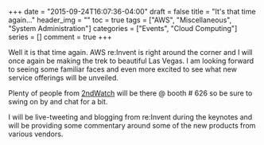 +++
date  = "2015-09-24T16:07:36-04:00"
draft = false
title = "It's that time again..."
header_img = ""
toc = true
tags = ["AWS", "Miscellaneous", "System Administration"]
categories = ["Events", "Cloud Computing"]
series = []
comment = true
+++

Well it is that time again. AWS re:Invent is right around the corner and I will 
once again be making the trek to beautiful Las Vegas. I am looking forward to 
seeing some familiar faces and even more excited to see what new service 
offerings will be unveiled.

Plenty of people from [2ndWatch](https://2ndwatch.com) will be there @ booth # 626 
so be sure to swing on by and chat for a bit.

I will be live-tweeting and blogging from re:Invent during the keynotes and will 
be providing some commentary around some of the new products from various vendors.

